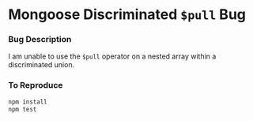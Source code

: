 # Mongoose Discriminated `$pull` Bug

### Bug Description

I am unable to use the `$pull` operator on a nested array within a discriminated union.

### To Reproduce

```bash
npm install
npm test
```